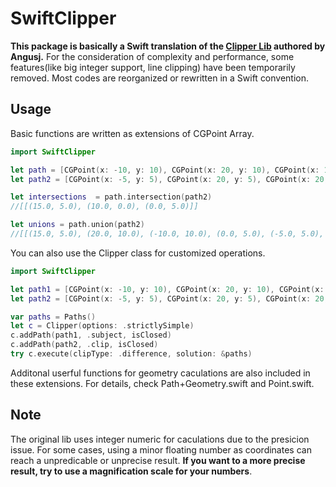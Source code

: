 # SwiftClipper

**This package is basically a Swift translation of the [Clipper Lib](http://www.angusj.com/delphi/clipper.php) authored by Angusj.**
For the consideration of complexity and performance, some features(like big integer support, line clipping) have been temporarily removed. Most codes are reorganized or rewritten in a Swift convention.

## Usage


Basic functions are written as extensions of CGPoint Array. 

```swift
import SwiftClipper

let path = [CGPoint(x: -10, y: 10), CGPoint(x: 20, y: 10), CGPoint(x: 10, y: 0), CGPoint(x: 25, y: -8)]
let path2 = [CGPoint(x: -5, y: 5), CGPoint(x: 20, y: 5), CGPoint(x: 20, y: -15), CGPoint(x: -5, y: -15)]

let intersections  = path.intersection(path2) 
//[[(15.0, 5.0), (10.0, 0.0), (0.0, 5.0)]]

let unions = path.union(path2)
//[[(15.0, 5.0), (20.0, 10.0), (-10.0, 10.0), (0.0, 5.0), (-5.0, 5.0), (-5.0, -15.0), (20.0, -15.0), (20.0, 5.0)]]
```

You can also use the Clipper class for customized operations.

```swift
import SwiftClipper

let path1 = [CGPoint(x: -10, y: 10), CGPoint(x: 20, y: 10), CGPoint(x: 10, y: 0), CGPoint(x: 25, y: -8)]
let path2 = [CGPoint(x: -5, y: 5), CGPoint(x: 20, y: 5), CGPoint(x: 20, y: -15), CGPoint(x: -5, y: -15)]

var paths = Paths()
let c = Clipper(options: .strictlySimple)
c.addPath(path1, .subject, isClosed)
c.addPath(path2, .clip, isClosed)
try c.execute(clipType: .difference, solution: &paths)
```
Additonal userful functions for geometry caculations are also included in these extensions. For details, check Path+Geometry.swift and Point.swift.

## Note

The original lib uses integer numeric for caculations due to the presicion issue. For some cases, using a minor floating number as coordinates can reach a unpredicable or unprecise result. **If you want to a more precise result, try to use a magnification scale for your numbers**.


